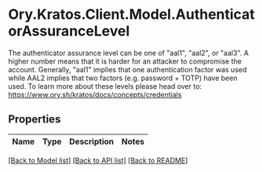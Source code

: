 # Ory.Kratos.Client.Model.AuthenticatorAssuranceLevel
The authenticator assurance level can be one of \"aal1\", \"aal2\", or \"aal3\". A higher number means that it is harder for an attacker to compromise the account.  Generally, \"aal1\" implies that one authentication factor was used while AAL2 implies that two factors (e.g. password + TOTP) have been used.  To learn more about these levels please head over to: https://www.ory.sh/kratos/docs/concepts/credentials

## Properties

Name | Type | Description | Notes
------------ | ------------- | ------------- | -------------

[[Back to Model list]](../README.md#documentation-for-models) [[Back to API list]](../README.md#documentation-for-api-endpoints) [[Back to README]](../README.md)

